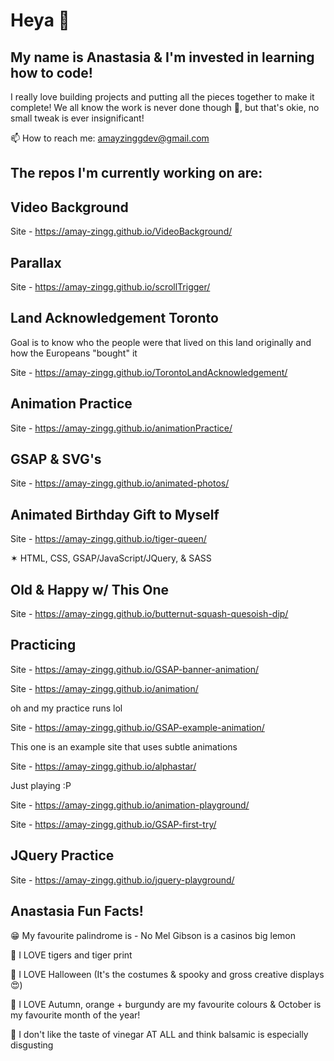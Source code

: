 # Heya 👋

## My name is Anastasia & I'm invested in learning how to code!

I really love building projects and putting all the pieces together to make it complete! 
We all know the work is never done though 🤪, but that's okie, no small tweak is ever insignificant!

📫 How to reach me: amayzinggdev@gmail.com


## The repos I'm currently working on are: 
## Video Background
Site - https://amay-zingg.github.io/VideoBackground/

## Parallax 
Site - https://amay-zingg.github.io/scrollTrigger/

## Land Acknowledgement Toronto

Goal is to know who the people were that lived on this land originally and how the Europeans "bought" it

Site - https://amay-zingg.github.io/TorontoLandAcknowledgement/


## Animation Practice
Site - https://amay-zingg.github.io/animationPractice/









## GSAP & SVG's

Site - https://amay-zingg.github.io/animated-photos/


## Animated Birthday Gift to Myself

Site - https://amay-zingg.github.io/tiger-queen/

✶ HTML, CSS, GSAP/JavaScript/JQuery, & SASS


## Old & Happy w/ This One
Site - https://amay-zingg.github.io/butternut-squash-quesoish-dip/



## Practicing
Site - https://amay-zingg.github.io/GSAP-banner-animation/

Site - https://amay-zingg.github.io/animation/


oh and my practice runs lol

Site - https://amay-zingg.github.io/GSAP-example-animation/


This one is an example site that uses subtle animations

Site - https://amay-zingg.github.io/alphastar/


Just playing :P

Site - https://amay-zingg.github.io/animation-playground/

Site - https://amay-zingg.github.io/GSAP-first-try/



## JQuery Practice

Site - https://amay-zingg.github.io/jquery-playground/


## Anastasia Fun Facts!
😁 My favourite palindrome is - No Mel Gibson is a casinos big lemon

🐅 I LOVE tigers and tiger print

🎃 I LOVE Halloween (It's the costumes & spooky and gross creative displays 😍)

🍁 I LOVE Autumn, orange + burgundy are my favourite colours & October is my favourite month of the year!

🤢 I don't like the taste of vinegar AT ALL and think balsamic is especially disgusting
